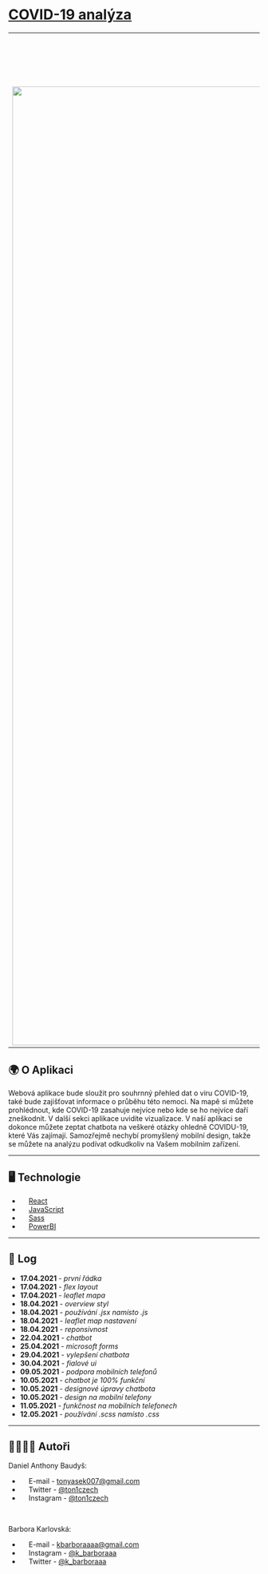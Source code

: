 # [COVID-19 analýza](https://czcovid19.netlify.app)

<table><tr>
    <td><h1 style="text-align: center;">Desktop</h1><img src="https://i.imgur.com/D7t5JPi.png" width="1920"/></td>
    <td><h1 style="text-align: center;">Mobile</h1><img src="https://i.imgur.com/iiv7mZV.png" width="545"/></td>
</tr></table>

## 🌍 O Aplikaci

Webová aplikace bude sloužit pro souhrnný přehled dat o viru COVID-19, také bude zajišťovat informace o průběhu této nemoci. Na mapě si můžete prohlédnout, kde COVID-19 zasahuje nejvíce nebo kde se ho nejvíce daří zneškodnit. V další sekci aplikace uvidíte vizualizace. V naší aplikaci se dokonce můžete zeptat chatbota na veškeré otázky ohledně COVIDU-19, které Vás zajímají. Samozřejmě nechybí promyšlený mobilní design, takže se můžete na analýzu podívat odkudkoliv na Vašem mobilním zařízení.

---

## 🖥️ Technologie

- <img src='https://external-content.duckduckgo.com/iu/?u=http%3A%2F%2Flogos-download.com%2Fwp-content%2Fuploads%2F2016%2F09%2FReact_logo_logotype_emblem.png&f=1&nofb=1' height="13"> [React](https://reactjs.org/)
- <img src='https://external-content.duckduckgo.com/iu/?u=https%3A%2F%2Fupload.wikimedia.org%2Fwikipedia%2Fcommons%2Fthumb%2F9%2F99%2FUnofficial_JavaScript_logo_2.svg%2F1200px-Unofficial_JavaScript_logo_2.svg.png&f=1&nofb=1' height="13"> [JavaScript](https://www.javascript.com/)
- <img src='https://external-content.duckduckgo.com/iu/?u=http%3A%2F%2Fvanseodesign.com%2Fblog%2Fwp-content%2Fuploads%2F2015%2F09%2Fsass-logo-2.png&f=1&nofb=1' height="13"> [Sass](https://sass-lang.com/)
- <img src='https://external-content.duckduckgo.com/iu/?u=https%3A%2F%2Fcdn.freelogovectors.net%2Fwp-content%2Fuploads%2F2017%2F04%2Fpower-bi-logo.png&f=1&nofb=1' height="13"> [PowerBI](https://powerbi.microsoft.com/en-us/)

---

## 📜 Log

- **17.04.2021** - _první řádka_
- **17.04.2021** - _flex layout_
- **17.04.2021** - _leaflet mapa_
- **18.04.2021** - _overview styl_
- **18.04.2021** - _používání .jsx namísto .js_
- **18.04.2021** - _leaflet map nastavení_
- **18.04.2021** - _reponsivnost_
- **22.04.2021** - _chatbot_
- **25.04.2021** - _microsoft forms_
- **29.04.2021** - _vylepšení chatbota_
- **30.04.2021** - _fialové ui_
- **09.05.2021** - _podpora mobilních telefonů_
- **10.05.2021** - _chatbot je 100% funkční_
- **10.05.2021** - _designové úpravy chatbota_
- **10.05.2021** - _design na mobilní telefony_
- **11.05.2021** - _funkčnost na mobilních telefonech_
- **12.05.2021** - _používání .scss namísto .css_

---

## 👩‍💻👨‍💻 Autoři

Daniel Anthony Baudyš:

- <img src='https://external-content.duckduckgo.com/iu/?u=https%3A%2F%2Fupload.wikimedia.org%2Fwikipedia%2Fcommons%2F4%2F4e%2FGmail_Icon.png&f=1&nofb=1' height='13'> E-mail - tonyasek007@gmail.com
- <img src='https://external-content.duckduckgo.com/iu/?u=https%3A%2F%2Fwebstockreview.net%2Fimages%2Ftwitter-icon-transparent-png-5.png&f=1&nofb=1' height='13'> Twitter - [@ton1czech](https://twitter.com/ton1czech)
- <img src='https://external-content.duckduckgo.com/iu/?u=https%3A%2F%2Fstatesborodowntown.com%2Fwp-content%2Fuploads%2F2016%2F01%2Finstagram-Logo-PNG-Transparent-Background-download.png&f=1&nofb=1' height='13'> Instagram - [@ton1czech](https://instagram.com/ton1czech)

<br />

Barbora Karlovská:

- <img src='https://external-content.duckduckgo.com/iu/?u=https%3A%2F%2Fupload.wikimedia.org%2Fwikipedia%2Fcommons%2F4%2F4e%2FGmail_Icon.png&f=1&nofb=1' height="13"> E-mail - kbarboraaaa@gmail.com
- <img src='https://external-content.duckduckgo.com/iu/?u=https%3A%2F%2Fstatesborodowntown.com%2Fwp-content%2Fuploads%2F2016%2F01%2Finstagram-Logo-PNG-Transparent-Background-download.png&f=1&nofb=1' height='13'> Instagram - [@k_barboraaa](https://instagram.com/k_barboraaa)
- <img src='https://external-content.duckduckgo.com/iu/?u=https%3A%2F%2Fwebstockreview.net%2Fimages%2Ftwitter-icon-transparent-png-5.png&f=1&nofb=1' height='13'> Twitter - [@k_barboraaa](https://twitter.com/k_barboraaa)
